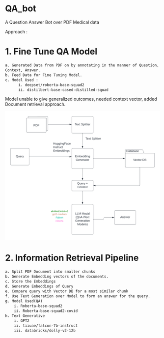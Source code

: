 # QA_bot
A Question Answer Bot over PDF Medical data


Approach : 

# 1. Fine Tune QA Model
    a. Generated Data from PDF on by annotating in the manner of Question, Context, Answer.
    b. Feed Data for Fine Tuning Model.
    c. Model Used : 
          i. deepset/roberta-base-squad2
          ii. distilbert-base-cased-distilled-squad
	
Model unable to give generalized outcomes, needed context vector, added Document retrieval approach.

![Retrival_Flow](https://github.com/RishabhMehra/QA_bot/blob/main/Information_retrival.png?raw=true)

# 2. Information Retrieval Pipeline 
    a. Split PDF Document into smaller chunks
    b. Generate Embedding vectors of the documents.
    c. Store the Embeddings
    d. Generate Embeddings of Query
    e. Compare query with Vector DB for a most similar chunk
    f. Use Text Generation over Model to form an answer for the query.
    g. Model Used(QA)
        i. Roberta-base-squad2
        ii. Roberta-base-squad2-covid
    h. Text Generative
        i. GPT2
        ii. tiiuae/falcon-7b-instruct
        iii. databricks/dolly-v2-12b

